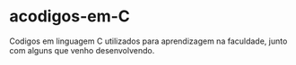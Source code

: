 # acodigos-em-C
Codigos em linguagem C  utilizados para aprendizagem na faculdade, junto com alguns que venho desenvolvendo.

